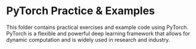 # PyTorch Practice & Examples

This folder contains practical exercises and example code using PyTorch. PyTorch is a flexible and powerful deep learning framework that allows for dynamic computation and is widely used in research and industry.
